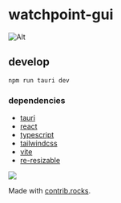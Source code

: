 # watchpoint-gui

![Alt](https://repobeats.axiom.co/api/embed/e1529c45790b3693365da616a50f7f92a8e12746.svg "Repobeats analytics image")

## develop

```
npm run tauri dev
```

### dependencies

- [tauri](https://tauri.studio/)
- [react](https://reactjs.org/)
- [typescript](https://www.typescriptlang.org/)
- [tailwindcss](https://tailwindcss.com/)
- [vite](https://vitejs.dev/)
- [re-resizable](https://github.com/bokuweb/re-resizable)

<a href="https://github.com/Coordinate-Cat/watchpoint-gui/graphs/contributors">
  <img src="https://contrib.rocks/image?repo=Coordinate-Cat/watchpoint-gui" />
</a>

Made with [contrib.rocks](https://contrib.rocks).

